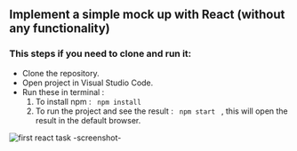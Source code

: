 ## Implement a simple mock up with React (without any functionality)


### This steps if you need to clone and run it: 
* Clone the repository.
* Open project in Visual Studio Code.
* Run these in terminal : 
  1. To install npm : <code> npm install </code>
  2. To run the project and see the result : <code> npm start </code>  , this will open the result in the default browser.

  
![first react task -screenshot-](https://github.com/Nama-Salameh/First-React-Task/assets/92352860/efba2fae-225c-4cbc-a6b0-f9302e39bbab)
